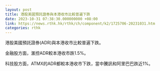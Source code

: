 ```yaml
---
layout: post
title: 港股美國預託證券與本港收市比較普遍下跌
date: 2023-10-31 07:38:30.000000000 +08:00
link: https://news.rthk.hk/rthk/ch/component/k2/1725706-20231031.htm
categories: rthk
---
```


港股美國預託證券(ADR)與本港收市比較普遍下跌。

金融股方面，滙控ADR較本港收市跌1.5%。

科技股方面，ATMX的ADR都較本港收市下跌，當中騰訊和阿里巴巴跌近1%。
